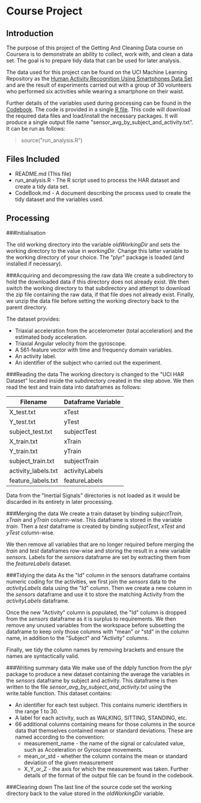 # Course Project

## Introduction
The purpose of this project of the Getting And Cleaning Data course on Coursera is to demonstrate an ability to collect, work with, and clean a data set. The goal is to prepare tidy data that can be used for later analysis. 

The data used for this project can be found on the UCI Machine Learning Repository as the [Human Activity Recognition Using Smartphones Data Set](http://archive.ics.uci.edu/ml/datasets/Human+Activity+Recognition+Using+Smartphones) and are the result of experiments carried out with a group of 30 volunteers who performed six activities while wearing a smartphone on their waist. 

Further details of the variables used during processing can be found in the [Codebook](https://github.com/NLCSGRV/Getting-And-Cleaning-Data/blob/master/CODEBOOK.md). The code is provided in a single [R file](https://github.com/NLCSGRV/Getting-And-Cleaning-Data/blob/master/run_analysis.R). This code will download the required data files and load/install the necessary packages. It will produce a single output file name "sensor_avg_by_subject_and_activity.txt". It can be run as follows:

>source("run_analysis.R")

## Files Included
* README.md (This file)
* run_analysis.R - The R script used to process the HAR dataset and create a tidy data set.
* CodeBook.md - A document describing the process used to create the tidy dataset and the variables used.

## Processing

###Initialisation

The old working directory into the variable *oldWorkingDir* and sets the working directory to the value in *workingDir*. Change this latter variable to the working directory of your choice. The "plyr" package is loaded (and installed if necessary).

###Acquiring and decompressing the raw data
We create a subdirectory to hold the downloaded data if this directory does not already exist. We then switch the working directory to that subdirectory and attempt to download the zip file containing the raw data, if that file does not already exist. Finally, we unzip the data file before setting the working directory back to the parent directory.

The dataset provides:

* Triaxial acceleration from the accelerometer (total acceleration) and the estimated body acceleration.
* Triaxial Angular velocity from the gyroscope.
* A 561-feature vector with time and frequency domain variables.
* An activity label.
* An identifier of the subject who carried out the experiment. 

###Reading the data
The working directory is changed to the "UCI HAR Dataset" located inside the subdirectory created in the step above. We then read the test and train data into dataframes as follows:

| Filename            | Dataframe Variable |
|---------------------|--------------------|
| X_test.txt          | xTest              |
| Y_test.txt          | yTest              |
| subject_test.txt    | subjectTest        |
| X_train.txt         | xTrain             |
| Y_train.txt         | yTrain             |
| subject_train.txt   | subjectTrain       |
| activity_labels.txt | activityLabels     |
| feature_labels.txt  | featureLabels      |

Data from the "Inertial Signals" directories is not loaded as it would be discarded in its entirety in later processing.

###Merging the data
We create a train dataset by binding *subjectTrain*, *xTrain* and *yTrain* column-wise. This dataframe is stored in the variable *train*. Then a *test* dataframe is created by binding *subjectTest*, *xTest* and *yTest* column-wise.

We then remove all variables that are no longer required before merging the *train* and *test* dataframes row-wise and storing the result in a new variable *sensors*. Labels for the *sensors* dataframe are set by extracting them from the *featureLabels* dataset.

###Tidying the data
As the "Id" column in the sensors dataframe contains numeric coding for the activities, we first join the *sensors* data to the *activityLabels* data using the "Id" column. Then we create a new column in the *sensors* dataframe and use it to store the matching Activity from the *activityLabels* dataframe.

Once the new "Activity" column is populated, the "Id" column is dropped from the *sensors* dataframe as it is surplus to requirements. We then remove any unused variables from the workspace before subsetting the dataframe to keep only those columns with "mean" or "std" in the column name, in addition to the "Subject" and "Activity" columns.

Finally, we tidy the column names by removing brackets and ensure the names are syntactically valid.

###Writing summary data
We make use of the ddply function from the plyr package to produce a new dataset containing the average the variables in the *sensors* dataframe by subject and activity. This dataframe is then written to the file *sensor_avg_by_subject_and_activity.txt* using the write.table function. This dataset contains:

* An identifier for each test subject. This contains numeric identifiers in the range 1 to 30.
* A label for each activity, such as WALKING, SITTING, STANDING, etc. 
* 66 additional columns containing means for those columns in the source data that themselves contained mean or standard deviations. These are named according to the convention:
   * measurement_name - the name of the signal or calculated value, such as Acceleration or Gyroscope movements.
   * mean_or_std - whether the column contains the mean or standard deviation of the given measurement
   * X_Y_or_Z - the axis for which the measurement was taken.
Further details of the format of the output file can be found in the codebook.

###Clearing down
The last line of the source code set the working directory back to the value stored in the *oldWorkingDir* variable.

